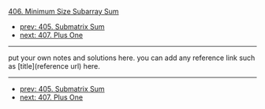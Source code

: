 [406. Minimum Size Subarray Sum](http://www.lintcode.com/problem/minimum-size-subarray-sum)

- [prev: 405. Submatrix Sum](405-submatrix-sum.md)
- [next: 407. Plus One](407-plus-one.md)

---

put your own notes and solutions here.
you can add any reference link such as [title](reference url) here.

---

- [prev: 405. Submatrix Sum](405-submatrix-sum.md)
- [next: 407. Plus One](407-plus-one.md)
